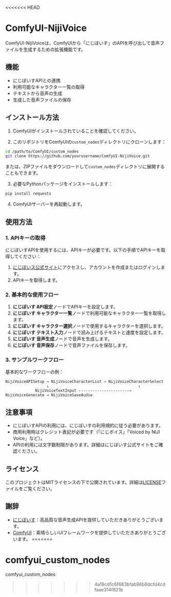 <<<<<<< HEAD
# ComfyUI-NijiVoice

ComfyUI-NijiVoiceは、ComfyUIから「にじぼいす」のAPIを呼び出して音声ファイルを生成するための拡張機能です。

## 機能

- にじぼいすAPIとの連携
- 利用可能なキャラクター一覧の取得
- テキストから音声の生成
- 生成した音声ファイルの保存

## インストール方法

1. ComfyUIがインストールされていることを確認してください。

2. このリポジトリをComfyUIの`custom_nodes`ディレクトリにクローンします：

```bash
cd /path/to/ComfyUI/custom_nodes
git clone https://github.com/yourusername/ComfyUI-NijiVoice.git
```

または、ZIPファイルをダウンロードして`custom_nodes`ディレクトリに展開することもできます。

3. 必要なPythonパッケージをインストールします：

```bash
pip install requests
```

4. ComfyUIサーバーを再起動します。

## 使用方法

### 1. APIキーの取得

にじぼいすAPIを使用するには、APIキーが必要です。以下の手順でAPIキーを取得してください：

1. [にじぼいス公式サイト](https://nijivoice.com/)にアクセスし、アカウントを作成またはログインします。
2. APIキーを取得します。

### 2. 基本的な使用フロー

1. **にじぼいす API設定**ノードでAPIキーを設定します。
2. **にじぼいす キャラクター一覧**ノードで利用可能なキャラクター一覧を取得します。
3. **にじぼいす キャラクター選択**ノードで使用するキャラクターを選択します。
4. **にじぼいす テキスト入力**ノードで読み上げるテキストと速度を設定します。
5. **にじぼいす 音声生成**ノードで音声を生成します。
6. **にじぼいす 音声保存**ノードで音声ファイルを保存します。

### 3. サンプルワークフロー

基本的なワークフローの例：

```
NijiVoiceAPISetup → NijiVoiceCharacterList → NijiVoiceCharacterSelect
                  ↓                                       ↓
             NijiVoiceTextInput ----------------------→ NijiVoiceGenerate → NijiVoiceSaveAudio
```

## 注意事項

- にじぼいすAPIの利用には、にじぼいすの利用規約に従う必要があります。
- 商用利用時はクレジット表記が必要です（「にじボイス」「Voiced by NIJI Voice」など）。
- APIの利用には文字数制限があります。詳細はにじぼいす公式サイトをご確認ください。

## ライセンス

このプロジェクトはMITライセンスの下で公開されています。詳細は[LICENSE](LICENSE)ファイルをご覧ください。

## 謝辞

- [にじぼいす](https://nijivoice.com/)：高品質な音声生成APIを提供していただきありがとうございます。
- [ComfyUI](https://github.com/comfyanonymous/ComfyUI)：素晴らしいUIフレームワークを提供していただきありがとうございます。
=======
# comfyui_custom_nodes
comfyui_custom_nodes
>>>>>>> 4a18cd1c6f683bfab96b8dcfd4cdfaae314f821b
